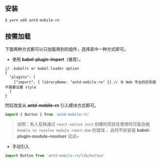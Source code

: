 ## 安装

```bash
$ yarn add antd-mobile-rn
```

## 按需加载

下面两种方式都可以只加载用到的组件，选择其中一种方式即可。

- 使用 **babel-plugin-import**（推荐）。

```babel
// .babelrc or babel-loader option
{
  "plugins": [
    ["import", { libraryName: "antd-mobile-rn" }] // 与 Web 平台的区别是不需要设置 style
  ]
}
```

然后改变从 **antd-mobile-rn** 引入模块方式即可。

```js
import { Button } from 'antd-mobile-rn'
```

> 说明：有人反映通过 `react-native init` 创建的项目在使用时可能会报 `Unable to resolve module react-dom` 的错误 ，此时不妨安装 **babel-plugin-module-resolver** 试试~

- 手动引入

```js
import Button from 'antd-mobile-rn/lib/button'
```
